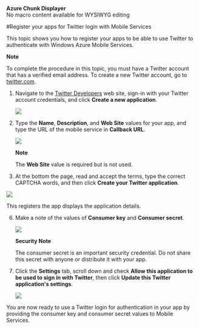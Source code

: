 <properties linkid="develop-mobile-how-to-guides-register-for-twitter-authentication" urlDisplayName="Register for Twitter Authentication" pageTitle="Register for Twitter authentication - Mobile Services" Title="Register for Twitter authentication - Mobile Services" metaKeywords="Windows Azure registering application, Azure Twitter authentication, application authenticate, authenticate mobile services, Mobile Services Twitter" Description="Learn how to use Twitter authentication with your Windows Azure Mobile Services application." metaCanonical="" disqusComments="0" umbracoNaviHide="1" />



<div class="umbMacroHolder" title="This is rendered content from macro" onresizestart="return false;" umbpageid="14798" ismacro="true" umb_chunkname="MobileArticleLeft" umb_chunkpath="devcenter/Menu" umb_macroalias="AzureChunkDisplayer" umb_hide="0" umb_modaltrigger="" umb_chunkurl="" umb_modalpopup="0"><!-- startUmbMacro --><span><strong>Azure Chunk Displayer</strong><br />No macro content available for WYSIWYG editing</span><!-- endUmbMacro --></div>

#Register your apps for Twitter login with Mobile Services

This topic shows you how to register your apps to be able to use Twitter to authenticate with Windows Azure Mobile Services.

<div class="dev-callout"><b>Note</b>
<p>To complete the procedure in this topic, you must have a Twitter account that has a verified email address. To create a new Twitter account, go to <a href="http://go.microsoft.com/fwlink/p/?LinkID=268287" target="_blank">twitter.com</a>.</p>
</div> 

1. Navigate to the <a href="http://go.microsoft.com/fwlink/p/?LinkId=268300" target="_blank">Twitter Developers</a> web site, sign-in with your Twitter account credentials, and click **Create a new application**.

   ![][1]

2. Type the **Name**, **Description**, and **Web Site** values for your app, and type the URL of the mobile service in **Callback URL**.

   ![][2]

    <div class="dev-callout"><b>Note</b>
    <p>The <strong>Web Site</strong> value is required but is not used.</p>
    </div> 

3.  At the bottom the page, read and accept the terms, type the correct CAPTCHA words, and then click **Create your Twitter application**. 

   ![][3]

   This registers the app displays the application details.

6. Make a note of the values of **Consumer key** and **Consumer secret**. 

   ![][4]

    <div class="dev-callout"><b>Security Note</b>
	<p>The consumer secret is an important security credential. Do not share this secret with anyone or distribute it with your app.</p>
    </div>

7. Click the **Settings** tab, scroll down and check **Allow this application to be used to sign in with Twitter**, then click **Update this Twitter application's settings**.

	![][5]

You are now ready to use a Twitter login for authentication in your app by providing the consumer key and consumer secret values to Mobile Services.

<!-- Anchors. -->

<!-- Images. -->
[1]: ../Media/mobile-services-twitter-developers.png
[2]: ../Media/mobile-services-twitter-register-app1.png
[3]: ../Media/mobile-services-twitter-register-app2.png
[4]: ../Media/mobile-services-twitter-app-details.png
[5]: ../Media/mobile-services-twitter-register-settings.png

<!-- URLs. -->
[twitter.com]: http://go.microsoft.com/fwlink/p/?LinkId=268287
[Twitter Developers]: http://go.microsoft.com/fwlink/p/?LinkId=268300
[Get started with authentication]: ./mobile-services-get-started-with-users-dotnet.md
[WindowsAzure.com]: http://www.windowsazure.com/
[Windows Azure Management Portal]: https://manage.windowsazure.com/